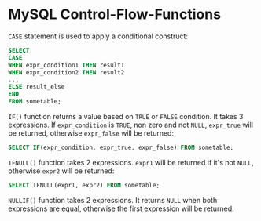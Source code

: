 # MySQL Control-Flow-Functions

`CASE` statement is used to apply a conditional construct:

```sql
SELECT
CASE
WHEN expr_condition1 THEN result1
WHEN expr_condition2 THEN result2
...
ELSE result_else
END
FROM sometable;
```

`IF()` function returns a value based on `TRUE` or `FALSE` condition.
It takes 3 expressions. If `expr_condition` is `TRUE`, non zero and not `NULL`, `expr_true` will be returned, otherwise `expr_false` will be returned:

```sql
SELECT IF(expr_condition, expr_true, expr_false) FROM sometable;
```

`IFNULL()` function takes 2 expressions. `expr1` will be returned if it's not `NULL`, otherwise `expr2` will be returned:

```sql
SELECT IFNULL(expr1, expr2) FROM sometable;
```

`NULLIF()` function takes 2 expressions. It returns `NULL` when both expressions are equal, otherwise the first expression will be returned.
